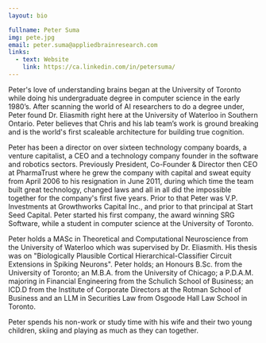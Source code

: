 ```yaml
---
layout: bio

fullname: Peter Suma
img: pete.jpg
email: peter.suma@appliedbrainresearch.com
links:
  - text: Website
    link: https://ca.linkedin.com/in/petersuma/
---
```


Peter's love of understanding brains began at the University of
Toronto while doing his undergraduate degree in computer science in
the early 1980’s. After scanning the world of AI researchers to do a
degree under, Peter found Dr. Eliasmith right here at the University
of Waterloo in Southern Ontario. Peter believes that Chris and his
lab team’s work is ground breaking and is the world's first
scaleable architecture for building true cognition.

Peter has been a director on over sixteen technology company boards,
a venture capitalist, a CEO and a technology company founder in the
software and robotics sectors. Previously President, Co-Founder &
Director then CEO at PharmaTrust where he grew the company with
capital and sweat equity from April 2006 to his resignation in June
2011, during which time the team built great technology, changed
laws and all in all did the impossible together for the company's
first five years. Prior to that Peter was V.P. Investments at
Growthworks Capital Inc., and prior to that principal at Start Seed
Capital. Peter started his first company, the award winning SRG
Software, while a student in computer science at the University of
Toronto.

Peter holds a MASc in Theoretical and Computational Neuroscience
from the University of Waterloo which was supervised by
Dr. Eliasmith.  His thesis was on "Biologically Plausible Cortical
Hierarchical-Classifier Circuit Extensions in Spiking
Neurons". Peter holds; an Honours B.Sc.  from the University of
Toronto; an M.B.A. from the University of Chicago; a
P.D.A.M. majoring in Financial Engineering from the Schulich School
of Business; an ICD.D from the Institute of Corporate Directors at
the Rotman School of Business and an LLM in Securities Law from
Osgoode Hall Law School in Toronto.

Peter spends his non-work or study time with his wife and their two
young children, skiing and playing as much as they can together.
